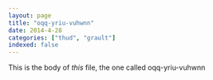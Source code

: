 ```yaml
---
layout: page
title: "oqq-yriu-vuhwnn"
date: 2014-4-28
categories: ["thud", "grault"]
indexed: false
---
```

This is the body of _this_ file, the one called oqq-yriu-vuhwnn

